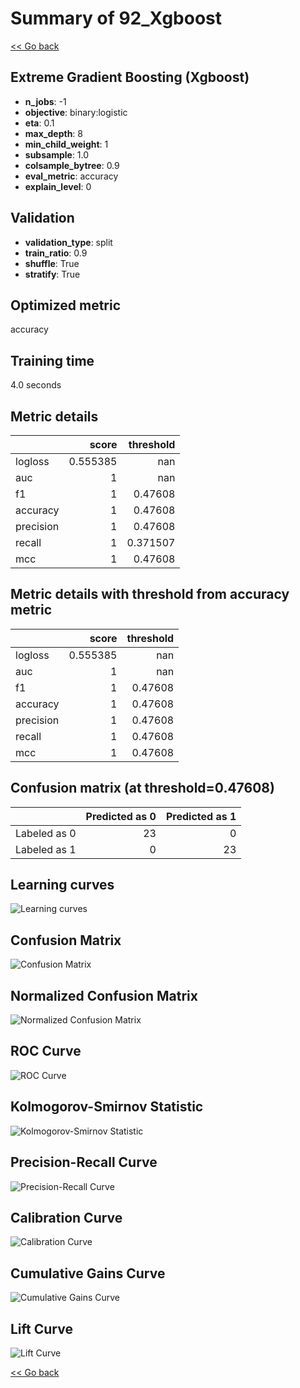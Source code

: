 # Summary of 92_Xgboost

[<< Go back](../README.md)


## Extreme Gradient Boosting (Xgboost)
- **n_jobs**: -1
- **objective**: binary:logistic
- **eta**: 0.1
- **max_depth**: 8
- **min_child_weight**: 1
- **subsample**: 1.0
- **colsample_bytree**: 0.9
- **eval_metric**: accuracy
- **explain_level**: 0

## Validation
 - **validation_type**: split
 - **train_ratio**: 0.9
 - **shuffle**: True
 - **stratify**: True

## Optimized metric
accuracy

## Training time

4.0 seconds

## Metric details
|           |    score |   threshold |
|:----------|---------:|------------:|
| logloss   | 0.555385 |  nan        |
| auc       | 1        |  nan        |
| f1        | 1        |    0.47608  |
| accuracy  | 1        |    0.47608  |
| precision | 1        |    0.47608  |
| recall    | 1        |    0.371507 |
| mcc       | 1        |    0.47608  |


## Metric details with threshold from accuracy metric
|           |    score |   threshold |
|:----------|---------:|------------:|
| logloss   | 0.555385 |   nan       |
| auc       | 1        |   nan       |
| f1        | 1        |     0.47608 |
| accuracy  | 1        |     0.47608 |
| precision | 1        |     0.47608 |
| recall    | 1        |     0.47608 |
| mcc       | 1        |     0.47608 |


## Confusion matrix (at threshold=0.47608)
|              |   Predicted as 0 |   Predicted as 1 |
|:-------------|-----------------:|-----------------:|
| Labeled as 0 |               23 |                0 |
| Labeled as 1 |                0 |               23 |

## Learning curves
![Learning curves](learning_curves.png)
## Confusion Matrix

![Confusion Matrix](confusion_matrix.png)


## Normalized Confusion Matrix

![Normalized Confusion Matrix](confusion_matrix_normalized.png)


## ROC Curve

![ROC Curve](roc_curve.png)


## Kolmogorov-Smirnov Statistic

![Kolmogorov-Smirnov Statistic](ks_statistic.png)


## Precision-Recall Curve

![Precision-Recall Curve](precision_recall_curve.png)


## Calibration Curve

![Calibration Curve](calibration_curve_curve.png)


## Cumulative Gains Curve

![Cumulative Gains Curve](cumulative_gains_curve.png)


## Lift Curve

![Lift Curve](lift_curve.png)



[<< Go back](../README.md)
